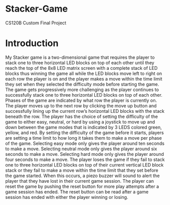 # Stacker-Game
CS120B Custom Final Project

# Introduction
My Stacker game is a two-dimensional game that requires the player to stack one to three horizontal LED blocks on top of each other until they reach the top of the 8x8 LED matrix screen with a complete stack of LED blocks thus winning the game all while the LED blocks move left to right on each row the player is on and the player makes a move within the time limit they set when they selected the difficulty mode before starting the game. The game gets progressively more challenging as the player continues to successfully stack one to three horizontal LED blocks on top of each other. Phases of the game are indicated by what row the player is currently on. The player moves up to the next row by clicking the move up button and successfully lining up the current row’s horizontal LED blocks with the stack beneath the row. The player has the choice of setting the difficulty of the game to either easy, neutral, or hard by using a joystick to move up and down between the game modes that is indicated by 3 LEDS colored green, yellow, and red. By setting the difficulty of the game before it starts, players are setting a time limit to how long it takes them to make a move per phase of the game. Selecting easy mode only gives the player around ten seconds to make a move. Selecting neutral mode only gives the player around six seconds to make a move. Selecting hard mode only gives the player around four seconds to make a move. The player loses the game if they fail to stack one to three horizontal LED blocks on top of their current vertical LED block stack or they fail to make a move within the time limit that they set before the game started. When this occurs, a piezo buzzer will sound to alert the player that they have lost in their current game session. The player can reset the game by pushing the reset button for more play attempts after a game session has ended. The reset button can be read after a game session has ended with either the player winning or losing.


